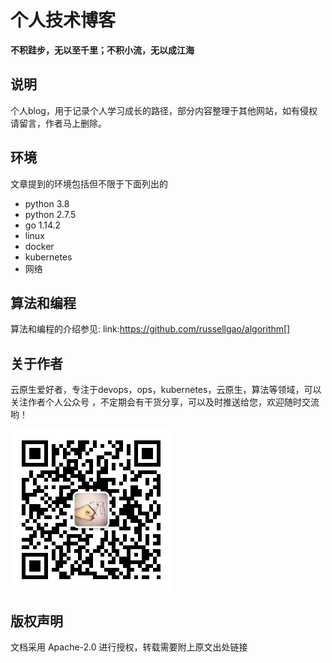 # 个人技术博客

**不积跬步，无以至千里；不积小流，无以成江海**

## 说明
个人blog，用于记录个人学习成长的路径，部分内容整理于其他网站，如有侵权请留言，作者马上删除。



## 环境
文章提到的环境包括但不限于下面列出的

- python 3.8
- python 2.7.5
- go 1.14.2
- linux
- docker
- kubernetes
- 网络

## 算法和编程
算法和编程的介绍参见: link:https://github.com/russellgao/algorithm[]

## 关于作者
云原生爱好者，专注于devops，ops，kubernetes，云原生，算法等领域，可以关注作者个人公众号
，不定期会有干货分享，可以及时推送给您，欢迎随时交流哟！

![](russellgao.jpg)

## 版权声明
文档采用 Apache-2.0 进行授权，转载需要附上原文出处链接



